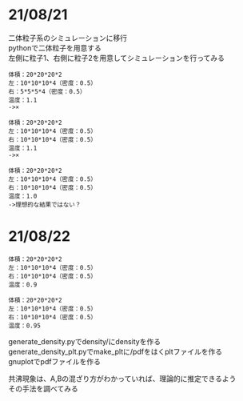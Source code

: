 # 21/08/21
二体粒子系のシミュレーションに移行\
pythonで二体粒子を用意する\
左側に粒子1、右側に粒子2を用意してシミュレーションを行ってみる

```
体積：20*20*20*2
左：10*10*10*4（密度：0.5）
右：5*5*5*4（密度：0.5）
温度：1.1
->×
```

```
体積：20*20*20*2
左：10*10*10*4（密度：0.5）
右：10*10*10*4（密度：0.5）
温度：1.1
->×
```

```
体積：20*20*20*2
左：10*10*10*4（密度：0.5）
右：10*10*10*4（密度：0.5）
温度：1.0
->理想的な結果ではない？
```

# 21/08/22
```
体積：20*20*20*2
左：10*10*10*4（密度：0.5）
右：10*10*10*4（密度：0.5）
温度：0.9
```

```
体積：20*20*20*2
左：10*10*10*4（密度：0.5）
右：10*10*10*4（密度：0.5）
温度：0.95
```

generate_density.pyでdensity/にdensityを作る\
generate_density_plt.pyでmake_pltに/pdfをはくpltファイルを作る\
gnuplotでpdfファイルを作る

共沸現象は、A,Bの混ざり方がわかっていれば、理論的に推定できるよう\
その手法を調べてみる

